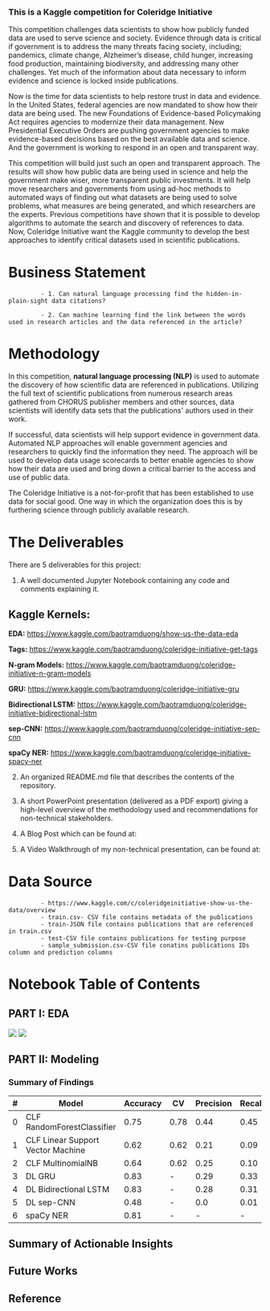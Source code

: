### This is a Kaggle competition for Coleridge Initiative

This competition challenges data scientists to show how publicly funded data are used to serve science and society. Evidence through data is critical if government is to address the many threats facing society, including; pandemics, climate change, Alzheimer’s disease, child hunger, increasing food production, maintaining biodiversity, and addressing many other challenges. Yet much of the information about data necessary to inform evidence and science is locked inside publications.

Now is the time for data scientists to help restore trust in data and evidence. In the United States, federal agencies are now mandated to show how their data are being used. The new Foundations of Evidence-based Policymaking Act requires agencies to modernize their data management. New Presidential Executive Orders are pushing government agencies to make evidence-based decisions based on the best available data and science. And the government is working to respond in an open and transparent way.

This competition will build just such an open and transparent approach. The results will show how public data are being used in science and help the government make wiser, more transparent public investments. It will help move researchers and governments from using ad-hoc methods to automated ways of finding out what datasets are being used to solve problems, what measures are being generated, and which researchers are the experts. Previous competitions have shown that it is possible to develop algorithms to automate the search and discovery of references to data. Now, Coleridge Initiative want the Kaggle community to develop the best approaches to identify critical datasets used in scientific publications.

# Business Statement

             - 1. Can natural language processing find the hidden-in-plain-sight data citations?

             - 2. Can machine learning find the link between the words used in research articles and the data referenced in the article?

# Methodology

In this competition, **natural language processing (NLP)** is used to automate the discovery of how scientific data are referenced in publications. Utilizing the full text of scientific publications from numerous research areas gathered from CHORUS publisher members and other sources, data scientists will identify data sets that the publications' authors used in their work.

If successful, data scientists will help support evidence in government data. Automated NLP approaches will enable government agencies and researchers to quickly find the information they need. The approach will be used to develop data usage scorecards to better enable agencies to show how their data are used and bring down a critical barrier to the access and use of public data.

The Coleridge Initiative is a not-for-profit that has been established to use data for social good. One way in which the organization does this is by furthering science through publicly available research.

# The Deliverables

There are 5 deliverables for this project:

1. A well documented Jupyter Notebook containing any code and comments explaining it.


## Kaggle Kernels:

  **EDA:**
  https://www.kaggle.com/baotramduong/show-us-the-data-eda

  **Tags:**
  https://www.kaggle.com/baotramduong/coleridge-initiative-get-tags

  **N-gram Models:**
  https://www.kaggle.com/baotramduong/coleridge-initiative-n-gram-models

  **GRU:**
  https://www.kaggle.com/baotramduong/coleridge-initiative-gru

  **Bidirectional LSTM:**
  https://www.kaggle.com/baotramduong/coleridge-initiative-bidirectional-lstm

  **sep-CNN:**
  https://www.kaggle.com/baotramduong/coleridge-initiative-sep-cnn

  **spaCy NER:**
  https://www.kaggle.com/baotramduong/coleridge-initiative-spacy-ner

           
2. An organized README.md file that describes the contents of the repository.

3. A short PowerPoint presentation (delivered as a PDF export) giving a high-level overview of the methodology used and recommendations for non-technical stakeholders. 

4. A Blog Post which can be found at: 

5. A Video Walkthrough of my non-technical presentation, can be found at:

# Data Source

             - https://www.kaggle.com/c/coleridgeinitiative-show-us-the-data/overview
             - train.csv- CSV file contains metadata of the publications
             - train-JSON file contains publications that are referenced in train.csv
             - test-CSV file contains publications for testing purpose
             - sample_submission.csv-CSV file conatins publications IDs column and prediction columns

# Notebook Table of Contents

## PART I: EDA

<img src = '../main/Data & Figures/cleaned_label_wordcloud.png'>

<img src = '../main/Data & Figures/cleaned_label.png'>

## PART II: Modeling

### Summary of Findings

|#  |Model                            |Accuracy|CV  |Precision|Recall|F1  |
|---|---------------------------------|--------|----|---------|------|----|
|0  |CLF RandomForestClassifier       |0.75    |0.78|0.44     |0.45  |0.44|
|1  |CLF Linear Support Vector Machine|0.62    |0.62|0.21     |0.09  |0.11|
|2  |CLF MultinomialNB                |0.64    |0.62|0.25     |0.10  |0.12|
|3  |DL GRU                           |0.83    |-   |0.29     |0.33  |0.3 |
|4  |DL Bidirectional LSTM            |0.83    |-   |0.28     |0.31  |0.28|
|5  |DL sep-CNN                       |0.48    |-   |0.0      |0.01  |0.01|
|6  |spaCy NER                        |0.81    |-   |-        |-     |-   |

##  Summary of Actionable Insights


##  Future Works


## Reference


